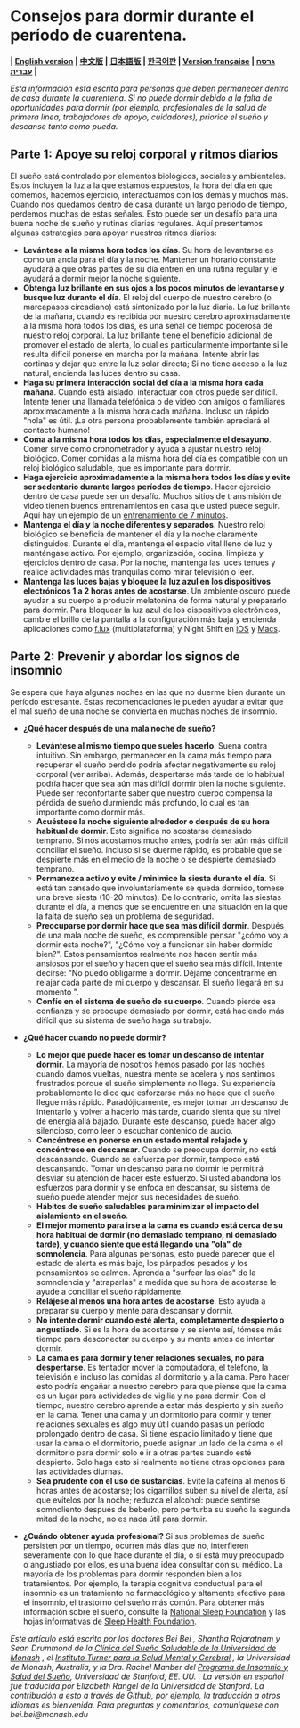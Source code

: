# Consejos para dormir durante el período de cuarentena.

**| [English version](https://github.com/beisci/SleepInfo/blob/master/sleep_in_isolation.md) | [中文版](https://github.com/beisci/SleepInfo/blob/master/sleep_in_isolation_cn.md) | [日本語版](https://github.com/beisci/SleepInfo/blob/master/sleep_in_isolation_jp.md) | [한국어판](https://github.com/beisci/SleepInfo/blob/master/sleep_in_isolation_kr.md) | [Version française](https://github.com/beisci/SleepInfo/blob/master/sleep_in_isolation_fr.md) | [גרסה עברית](https://github.com/beisci/SleepInfo/raw/master/sleep_in_isolation_he.pdf) |**

_Esta información está escrita para personas que deben permanecer dentro de casa durante la cuarentena. Si no puede dormir debido a la falta de oportunidades para dormir (por ejemplo, profesionales de la salud de primera línea, trabajadores de apoyo, cuidadores), priorice el sueño y descanse tanto como pueda._

## Parte 1: Apoye su reloj corporal y ritmos diarios
El sueño está controlado por elementos biológicos, sociales y ambientales. Estos incluyen la luz a la que estamos expuestos, la hora del día en que comemos, hacemos ejercicio, interactuamos con los demás y muchos más. Cuando nos quedamos dentro de casa durante un largo período de tiempo, perdemos muchas de estas señales. Esto puede ser un desafío para una buena noche de sueño y rutinas diarias regulares. Aquí presentamos algunas estrategias para apoyar nuestros ritmos diarios:
- **Levántese a la misma hora todos los días**. Su hora de levantarse es como un ancla para el día y la noche. Mantener un horario constante ayudará a que otras partes de su día entren en una rutina regular y le ayudará a dormir mejor la noche siguiente.
- **Obtenga luz brillante en sus ojos a los pocos minutos de levantarse y busque luz durante el día**. El reloj del cuerpo de nuestro cerebro (o marcapasos circadiano) está sintonizado por la luz diaria. La luz brillante de la mañana, cuando es recibida por nuestro cerebro aproximadamente a la misma hora todos los días, es una señal de tiempo poderosa de nuestro reloj corporal. La luz brillante tiene el beneficio adicional de promover el estado de alerta, lo cual es particularmente importante si le resulta difícil ponerse en marcha por la mañana. Intente abrir las cortinas y dejar que entre la luz solar directa; Si no tiene acceso a la luz natural, encienda las luces dentro su casa.
- **Haga su primera interacción social del día a la misma hora cada mañana**. Cuando está aislado, interactuar con otros puede ser difícil. Intente tener una llamada telefónica o de video con amigos o familiares aproximadamente a la misma hora cada mañana. Incluso un rápido "hola" es útil. ¡La otra persona probablemente también apreciará el contacto humano!
- **Coma a la misma hora todos los días, especialmente el desayuno**. Comer sirve como cronometrador y ayuda a ajustar nuestro reloj biológico. Comer comidas a la misma hora del día es compatible con un reloj biológico saludable, que es importante para dormir.
- **Haga ejercicio aproximadamente a la misma hora todos los días y evite ser sedentario durante largos períodos de tiempo**. Hacer ejercicio dentro de casa puede ser un desafío. Muchos sitios de transmisión de video tienen buenos entrenamientos en casa que usted puede seguir. Aquí hay un ejemplo de un [entrenamiento de 7 minutos](https://www.youtube.com/watch?v=ECxYJcnvyMw). 
- **Mantenga el día y la noche diferentes y separados**. Nuestro reloj biológico se beneficia de mantener el día y la noche claramente distinguidos. Durante el día, mantenga el espacio vital lleno de luz y manténgase activo. Por ejemplo, organización, cocina, limpieza y ejercicios dentro de casa. Por la noche, mantenga las luces tenues y realice actividades más tranquilas como mirar televisión o leer.
- **Mantenga las luces bajas y bloquee la luz azul en los dispositivos electrónicos 1 a 2 horas antes de acostarse**. Un ambiente oscuro puede ayudar a su cuerpo a producir melatonina de forma natural y prepararlo para dormir. Para bloquear la luz azul de los dispositivos electrónicos, cambie el brillo de la pantalla a la configuración más baja y encienda aplicaciones como [f.lux](https://justgetflux.com/) (multiplataforma) y Night Shift en [iOS](https://support.apple.com/en-au/HT207570) y [Macs](https://support.apple.com/en-au/HT207513).     

## Parte 2: Prevenir y abordar los signos de insomnio
Se espera que haya algunas noches en las que no duerme bien durante un período estresante. Estas recomendaciones le pueden ayudar a evitar que el mal sueño de una noche se convierta en muchas noches de insomnio.
- **¿Qué hacer después de una mala noche de sueño?**
	- **Levántese al mismo tiempo que sueles hacerlo**. Suena contra intuitivo. Sin embargo, permanecer en la cama más tiempo para recuperar el sueño perdido podría afectar negativamente su reloj corporal (ver arriba). Además, despertarse más tarde de lo habitual podría hacer que sea aún más difícil dormir bien la noche siguiente. Puede ser reconfortante saber que nuestro cuerpo compensa la pérdida de sueño durmiendo más profundo, lo cual es tan importante como dormir más. 
	- **Acuéstese la noche siguiente alrededor o después de su hora habitual de dormir**. Esto significa no acostarse demasiado temprano. Si nos acostamos mucho antes, podría ser aún más difícil conciliar el sueño. Incluso si se duerme rápido, es probable que se despierte más en el medio de la noche o se despierte demasiado temprano. 
	- **Permanezca activo y evite / minimice la siesta durante el día**. Si está tan cansado que involuntariamente se queda dormido, tomese una breve siesta (10-20 minutos). De lo contrario, omita las siestas durante el día, a menos que se encuentre en una situación en la que la falta de sueño sea un problema de seguridad.
	- **Preocuparse por dormir hace que sea más difícil dormir**. Después de una mala noche de sueño, es comprensible pensar "¿cómo voy a dormir esta noche?", "¿Cómo voy a funcionar sin haber dormido bien?". Estos pensamientos realmente nos hacen sentir más ansiosos por el sueño y hacen que el sueño sea más difícil. Intente decirse: “No puedo obligarme a dormir. Déjame concentrarme en relajar cada parte de mi cuerpo y descansar. El sueño llegará en su momento ".
	- **Confíe en el sistema de sueño de su cuerpo**. Cuando pierde esa confianza y se preocupe demasiado por dormir, está haciendo más difícil que su sistema de sueño haga su trabajo.

- **¿Qué hacer cuando no puede dormir?**
	- **Lo mejor que puede hacer es tomar un descanso de intentar dormir**. La mayoría de nosotros hemos pasado por las noches cuando damos vueltas, nuestra mente se acelera y nos sentimos frustrados porque el sueño simplemente no llega. Su experiencia probablemente le dice que esforzarse más no hace que el sueño llegue más rápido. Paradójicamente, es mejor tomar un descanso de intentarlo y volver a hacerlo más tarde, cuando sienta que su nivel de energía allá bajado. Durante este descanso, puede hacer algo silencioso, como leer o escuchar contenido de audio.
	- **Concéntrese en ponerse en un estado mental relajado y concéntrese en descansar**. Cuando se preocupa dormir, no está descansando. Cuando se esfuerza por dormir, tampoco está descansando. Tomar un descanso para no dormir le permitirá desviar su atención de hacer este esfuerzo. Si usted abandona los esfuerzos para dormir y se enfoca en descansar, su sistema de sueño puede atender mejor sus necesidades de sueño.
	- **Hábitos de sueño saludables para minimizar el impacto del aislamiento en el sueño**.
	- **El mejor momento para irse a la cama es cuando está cerca de su hora habitual de dormir (no demasiado temprano, ni demasiado tarde), y cuando siente que está llegando una "ola" de somnolencia**. Para algunas personas, esto puede parecer que el estado de alerta es más bajo, los párpados pesados y los pensamientos se calmen. Aprenda a "surfear las olas" de la somnolencia y "atraparlas" a medida que su hora de acostarse le ayude a conciliar el sueño rápidamente.
	- **Relájese al menos una hora antes de acostarse**. Esto ayuda a preparar su cuerpo y mente para descansar y dormir.
	- **No intente dormir cuando esté alerta, completamente despierto o angustiado**. Si es la hora de acostarse y se siente así, tómese más tiempo para desconectar su cuerpo y su mente antes de intentar dormir.
	- **La cama es para dormir y tener relaciones sexuales, no para despertarse**. Es tentador mover la computadora, el teléfono, la televisión e incluso las comidas al dormitorio y a la cama. Pero hacer esto podría engañar a nuestro cerebro para que piense que la cama es un lugar para actividades de vigilia y no para dormir. Con el tiempo, nuestro cerebro aprende a estar más despierto y sin sueño en la cama. Tener una cama y un dormitorio para dormir y tener relaciones sexuales es algo muy útil cuando pasas un período prolongado dentro de casa. Si tiene espacio limitado y tiene que usar la cama o el dormitorio, puede asignar un lado de la cama o el dormitorio para dormir solo e ir a otras partes cuando esté despierto. Solo haga esto si realmente no tiene otras opciones para las actividades diurnas.
	- **Sea prudente con el uso de sustancias**. Evite la cafeína al menos 6 horas antes de acostarse; los cigarrillos suben su nivel de alerta, así que evítelos por la noche; reduzca el alcohol: puede sentirse somnoliento después de beberlo, pero perturba su sueño la segunda mitad de la noche, no es nada útil para dormir.

- **¿Cuándo obtener ayuda profesional?** Si sus problemas de sueño persisten por un tiempo, ocurren más días que no, interfieren severamente con lo que hace durante el día, o si está muy preocupado o angustiado por ellos, es una buena idea consultar con su médico. La mayoría de los problemas para dormir responden bien a los tratamientos. Por ejemplo, la terapia cognitiva conductual para el insomnio es un tratamiento no farmacológico y altamente efectivo para el insomnio, el trastorno del sueño más común. Para obtener más información sobre el sueño, consulte la [National Sleep Foundation](https://www.sleepfoundation.org/) y las hojas informativas de [Sleep Health Foundation](https://www.sleephealthfoundation.org.au/fact-sheets.html).    

_Este artículo está escrito por los doctores Bei Bei , Shantha Rajaratnam y Sean Drummond de la [Clínica del Sueño Saludable de la Universidad de Monash](https://www.monash.edu/turner-institute/turner-clinics/healthy-sleep-clinic) , el [Instituto Turner para la Salud Mental y Cerebral](https://www.monash.edu/turner-institute) , la Universidad de Monash, Australia, y la Dra. Rachel Manber del [Programa de Insomnio y Salud del Sueño](http://med.stanford.edu/insomnia.html), Universidad de Stanford, EE. UU. . La versión en español fue traducida por Elizabeth Rangel de la Universidad de Stanford. La contribución a esto a través de Github, por ejemplo, la traducción a otros idiomas es bienvenida. Para preguntas y comentarios, comuníquese con bei.bei@monash.edu_
